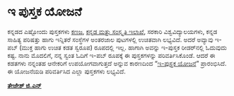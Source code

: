 











# **ಇ ಪುಸ್ತಕ ಯೋಜನೆ**

ಕನ್ನಡದ ಎಷ್ಟೋಂದು ಪುಸ್ತಕಗಳು [ಕಣಜ](http://www.kanaja.in/), [ಕನ್ನಡ ಮತ್ತು ಸಂಸ್ಕೃತಿ ಇಲಾಖೆ](http://kannadasiri.co.in/), ಸರಕಾರಿ ವಿಶ್ವವಿದ್ಯಾಲಯಗಳು, ಕನ್ನಡ ಸಾಹಿತ್ಯ ಪರಿಷತ್ತು ಹಾಗು ಇನ್ನಿತರೆ ಸಂಸ್ಥೆಗಳ ಅಂತರಜಾಲ ಪುಟಗಳಲ್ಲಿ ಉಚಿತವಾಗಿ ಲಭ್ಯವಿದೆ. ಅದರೆ ಅವ್ಯಾವು ಇ-ಪಬ್ \(ಮುಕ್ತ ಹಾಗು ಉಚಿತ ಕಡತ ಸ್ವರೂಪ\) ರೂಪದಲ್ಲಿ ಇಲ್ಲ. ಹಾಗಾಗಿ ಅವನ್ನು ಇ-ಪುಸ್ತಕ ರೀಡರ್‌ನಲ್ಲಿ ಓದುವುದು ಕಷ್ಟ. ನಾನು ಮೊದಲಿಗೆ, ನನ್ನ ಸ್ವಂತ ಓದಿಗೆ ಇ-ಪಬ್ ರೂಪಕ್ಕೆ ಈ ಪುಸ್ತಕಗಳನ್ನು ಪರಿವರ್ತಿಸಿಕೊಂಡೆ. ಆದರೆ ಈ ಕಡತಗಳು ನನ್ನಂತಹ ಆನೇಕರಿಗೆ ಉಪಯೋಗವಾಗುತ್ತದೆ ಅನ್ನುವ ಕಾರಣದಿಂದ “[ಇ-ಪುಸ್ತಕ ಯೋಜನೆ](https://thejeshgn.com/projects/kannada-ebooks/)” ಪ್ರಾರಂಭಿಸಿದೆ. ಈ ಯೋಜನೆಯಡಿ ಪರಿವರ್ತಿಸಿದ ಎಲ್ಲಾ ಪುಸ್ತಕಗಳು ಲಭ್ಯವಿದೆ.

**[ತೇಜೇಶ್ ಜಿ.ಎನ್](https://thejeshgn.com/projects/kannada-ebooks/)**

